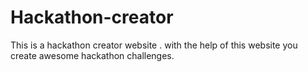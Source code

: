 # Hackathon-creator
This is a hackathon creator website . with the help of this website you create awesome hackathon challenges.
